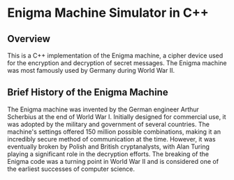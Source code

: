 # Enigma Machine Simulator in C++
## Overview
This is a C++ implementation of the Enigma machine, a cipher device used for the encryption and decryption of secret messages. The Enigma machine was most famously used by Germany during World War II.

## Brief History of the Enigma Machine
The Enigma machine was invented by the German engineer Arthur Scherbius at the end of World War I. Initially designed for commercial use, it was adopted by the military and government of several countries. The machine's settings offered 150 million possible combinations, making it an incredibly secure method of communication at the time. However, it was eventually broken by Polish and British cryptanalysts, with Alan Turing playing a significant role in the decryption efforts. The breaking of the Enigma code was a turning point in World War II and is considered one of the earliest successes of computer science.